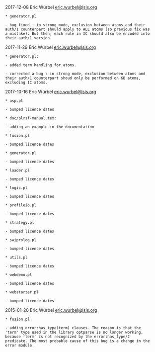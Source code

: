 2017-12-08  Eric Würbel  <eric.wurbel@lsis.org>

	* generator.pl

	- bug fixed : in strong mode, exclusion between atoms and their
	auth/1 counterpart should apply to ALL atoms (so previous fix was
	a mistake). But then, each rule in IC should also be encoded into
	their auth/1 version.

2017-11-29  Eric Würbel  <eric.wurbel@lsis.org>

	* generator.pl:

	- added term handling for atoms.

	- corrected a bug : in strong mode, exclusion between atoms and
	their auth/1 counterpart shoud only be performed on KB atoms,
	excluding IC atoms.

2017-10-16  Eric Würbel <eric.wurbel@lsis.org>

	* asp.pl

	- bumped licence dates

	* doc/plrsf-manual.tex:

	- adding an example in the documentation

	* fusion.pl

	- bumped licence dates

	* generator.pl

	- bumped licence dates

	* loader.pl

	- bumped licence dates

	* logic.pl

	- bumped licence dates

	* profileio.pl

	- bumped licence dates

	* strategy.pl

	- bumped licence dates

	* swiprolog.pl

	- bumped licence dates

	* utils.pl

	- bumped licence dates

	* webdemo.pl

	- bumped licence dates

	* webstarter.pl

	- bumped licence dates

2015-01-20  Eric Würbel <eric.wurbel@lsis.org>

	* fusion.pl

	- adding error:has_type(term) clauses. The reason is that the
	'term' type used in the library optparse is no longer working,
	because 'term' is not recognized by the error:has_type/2
	predicate. The most probable cause of this bug is a change in the
	error module.

